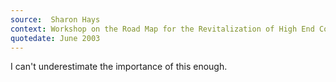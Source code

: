 ```yaml
---
source:  Sharon Hays
context: Workshop on the Road Map for the Revitalization of High End Computing
quotedate: June 2003
---
```

I can't underestimate the importance of this enough.
